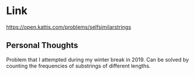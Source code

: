 # Link

https://open.kattis.com/problems/selfsimilarstrings

## Personal Thoughts

Problem that I attempted during my winter break in 2019. Can be solved by counting the frequencies of substrings of different lengths.

